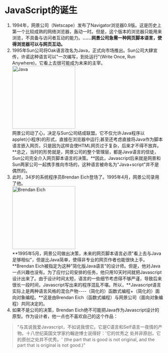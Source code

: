 # JavaScript的诞生
1. 1994年，网景公司（Netscape）发布了Navigator浏览器0.9版。这是历史上第一个比较成熟的网络浏览器，轰动一时。但是，这个版本的浏览器只能用来浏览，不具备与访问者互动的能力。**......网景公司急需一种网页脚本语言，使得浏览器可以与网页互动。**
2. 1995年Sun公司将Oak语言改名为Java，正式向市场推出。Sun公司大肆宣传，许诺这种语言可以"一次编写，到处运行"(Write Once, Run Anywhere)，它看上去很可能成为未来的主宰。  
   <img src="https://bkimg.cdn.bcebos.com/pic/b03533fa828ba61ef518ba0d4c34970a304e5919?x-bce-process=image/watermark,g_7,image_d2F0ZXIvYmFpa2U5Mg==,xp_5,yp_5" alt="Java" width="200px">  
网景公司动了心，决定与Sun公司结成联盟。它不仅允许Java程序以applet(小程序)的形式，直接在浏览器中运行;甚至还考虑直接将Java作为脚本语言嵌入网页，只是因为这样会使HTML网页过于复杂，后来才不得不放弃。  
**总之，当时的形势就是，网景公司的整个管理层，都是Java语言的信徒，Sun公司完全介入网页脚本语言的决策。**因此，Javascript后来就是网景和Sun两家公司一起携手推向市场的，这种语言被命名为"Java+script"并不是偶然的。
1. 此时，34岁的系统程序员Brendan Eich登场了。1995年4月，网景公司录用了他。  
   <img src="https://bkimg.cdn.bcebos.com/pic/838ba61ea8d3fd1f84237b7f324e251f95ca5f49?x-bce-process=image/watermark,g_7,image_d2F0ZXIvYmFpa2U3Mg==,xp_5,yp_5" alt="Brendan Eich" width="200px">  
   **1995年5月，网景公司做出决策，未来的网页脚本语言必须"看上去与Java足够相似"，但是比Java简单，使得非专业的网页作者也能很快上手。**Brendan Eich被指定为这种"简化版Java语言"的设计师。但是，他对Java一点兴趣也没有。为了应付公司安排的任务，他只用10天时间就把Javascript设计出来了。由于设计时间太短，语言的一些细节考虑得不够严谨，导致后来很长一段时间，Javascript写出来的程序混乱不堪。所以，**Javascript语言实际上是两种语言风格的混合产物----（简化的）函数式编程+（简化的）面向对象编程。**这是由Brendan Eich（函数式编程）与网景公司（面向对象编程）共同决定的。
2. 如果不是公司的决策，Brendan Eich绝不可能把Java作为Javascript设计的原型。作为设计者，他一点也不喜欢自己的这个作品：
>"与其说我爱Javascript，不如说我恨它。它是C语言和Self语言一夜情的产物。十八世纪英国文学家约翰逊博士说得好：'它的优秀之 处并非原创，它的原创之处并不优秀。' (the part that is good is not original, and the part that is original is not good.)"
